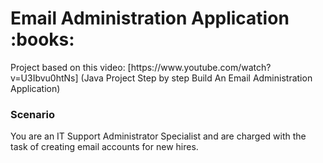 <h1> Email Administration Application :books: </h1>

<p> Project based on this video: [https://www.youtube.com/watch?v=U3Ibvu0htNs] (Java Project Step by step Build An Email Administration Application)</p>

<h3> Scenario </h3>

<p> You are an IT Support Administrator Specialist and are charged with the task of creating email accounts for new hires.</p>

